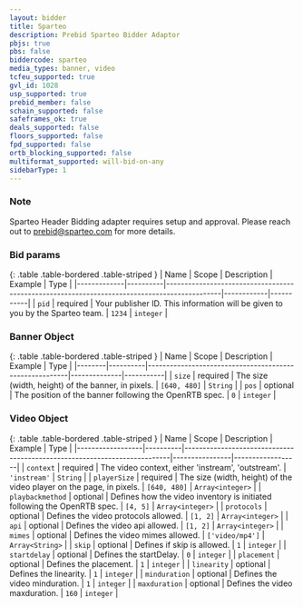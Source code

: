 ```yaml
---
layout: bidder
title: Sparteo
description: Prebid Sparteo Bidder Adaptor
pbjs: true
pbs: false
biddercode: sparteo
media_types: banner, video
tcfeu_supported: true
gvl_id: 1028
usp_supported: true
prebid_member: false
schain_supported: false
safeframes_ok: true
deals_supported: false
floors_supported: false
fpd_supported: false
ortb_blocking_supported: false
multiformat_supported: will-bid-on-any
sidebarType: 1
---
```


### Note

Sparteo Header Bidding adapter requires setup and approval. Please reach out to <prebid@sparteo.com> for more details.

### Bid params

{: .table .table-bordered .table-striped }
| Name        | Scope    | Description                                                                                 | Example    | Type      |
|-------------|----------|---------------------------------------------------------------------------------------------|------------|-----------|
| `pid`       | required | Your publisher ID. This information will be given to you by the Sparteo team.               | `1234`     | `integer` |

### Banner Object

{: .table .table-bordered .table-striped }
| Name   | Scope    | Description                                            | Example      | Type      |
|--------|----------|--------------------------------------------------------|--------------|-----------|
| `size` | required | The size (width, height) of the banner, in pixels.     | `[640, 480]` | `String`  |
| `pos`  | optional | The position of the banner following the OpenRTB spec. | `0`          | `integer` |

### Video Object

{: .table .table-bordered .table-striped }
| Name             | Scope    | Description                                                              | Example        | Type             |
|------------------|----------|--------------------------------------------------------------------------|----------------|------------------|
| `context`        | required | The video context, either 'instream', 'outstream'.                       | `'instream'`     | `String`         |
| `playerSize`     | required | The size (width, height) of the video player on the page, in pixels.     | `[640, 480]`   | `Array<integer>` |
| `playbackmethod` | optional | Defines how the video inventory is initiated following the OpenRTB spec. | `[4, 5]`       | `Array<integer>` |
| `protocols`      | optional | Defines the video protocols allowed.                                     | `[1, 2]`       | `Array<integer>` |
| `api`            | optional | Defines the video api allowed.                                           | `[1, 2]`       | `Array<integer>` |
| `mimes`          | optional | Defines the video mimes allowed.                                         | `['video/mp4']` | `Array<String>`  |
| `skip`           | optional | Defines if skip is allowed.                                              | `1`            | `integer`        |
| `startdelay`     | optional | Defines the startDelay.                                                  | `0`            | `integer`        |
| `placement`      | optional | Defines the placement.                                                   | `1`            | `integer`        |
| `linearity`      | optional | Defines the linearity.                                                   | `1`            | `integer`        |
| `minduration`    | optional | Defines the video minduration.                                           | `1`            | `integer`        |
| `maxduration`    | optional | Defines the video maxduration.                                           | `160`          | `integer`        |
